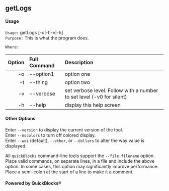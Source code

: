 ## getLogs

#### Usage

`Usage:`    getLogs [-o|-t|-v|-h]  
`Purpose:`  This is what the program does.
             
`Where:`  

| Option | Full Command | Description |
| -------: | :------- | :------- |
| -o | --option1 | option one |
| -t | --thing | option two |
| -v | --verbose | set verbose level. Follow with a number to set level (-v0 for silent) |
| -h | --help | display this help screen |

#### Other Options

Enter `--version` to display the current version of the tool.  
Enter `--nocolors` to turn off colored display.  
Enter `--wei` (default), `--ether`, or `--dollars` to alter the way value is displayed.  

All `quickBlocks` command-line tools support the `--file:filename` option. Place valid commands, on separate lines, in a file and include the above option. In some cases, this option may significantly improve performance. Place a semi-colon at the start of a line to make it a comment.

#### Powered by QuickBlocks&reg;

